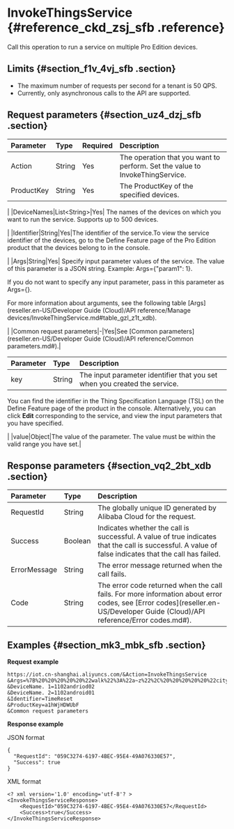 # InvokeThingsService {#reference_ckd_zsj_sfb .reference}

Call this operation to run a service on multiple Pro Edition devices.

## Limits {#section_f1v_4vj_sfb .section}

-   The maximum number of requests per second for a tenant is 50 QPS.
-   Currently, only asynchronous calls to the API are supported.

## Request parameters {#section_uz4_dzj_sfb .section}

|Parameter|Type|Required|Description|
|:--------|:---|:-------|:----------|
|Action|String|Yes|The operation that you want to perform. Set the value to InvokeThingService.|
|ProductKey|String|Yes| The ProductKey of the specified devices.

 |
|DeviceNames|List<String\>|Yes| The names of the devices on which you want to run the service. Supports up to 500 devices.

 |
|Identifier|String|Yes|The identifier of the service.To view the service identifier of the devices, go to the Define Feature page of the Pro Edition product that the devices belong to in the console.

|
|Args|String|Yes| Specify input parameter values of the service. The value of this parameter is a JSON string. Example: Args=\{"param1": 1\}.

 If you do not want to specify any input parameter, pass in this parameter as Args=\{\}.

 For more information about arguments, see the following table [Args](reseller.en-US/Developer Guide (Cloud)/API reference/Manage devices/InvokeThingService.md#table_gzl_z1t_xdb).

 |
|Common request parameters|-|Yes|See [Common parameters](reseller.en-US/Developer Guide (Cloud)/API reference/Common parameters.md#).|

|Parameter|Type|Description|
|:--------|:---|:----------|
|key|String| The input parameter identifier that you set when you created the service.

 You can find the identifier in the Thing Specification Language \(TSL\) on the Define Feature page of the product in the console. Alternatively, you can click **Edit** corresponding to the service, and view the input parameters that you have specified.

 |
|value|Object|The value of the parameter. The value must be within the valid range you have set.|

## Response parameters {#section_vq2_2bt_xdb .section}

|Parameter|Type|Description|
|:--------|:---|:----------|
|RequestId|String|The globally unique ID generated by Alibaba Cloud for the request.|
|Success|Boolean|Indicates whether the call is successful. A value of true indicates that the call is successful. A value of false indicates that the call has failed.|
|ErrorMessage|String|The error message returned when the call fails.|
|Code|String|The error code returned when the call fails. For more information about error codes, see [Error codes](reseller.en-US/Developer Guide (Cloud)/API reference/Error codes.md#).|

## Examples {#section_mk3_mbk_sfb .section}

**Request example**

```
https://iot.cn-shanghai.aliyuncs.com/&Action=InvokeThingsService
&Args=%7B%20%20%20%20%20%22walk%22%3A%22a~z%22%2C%20%20%20%20%20%22city%22%3A%22shanghai%22%20%7D
&DeviceName. 1=1102andriod02
&DeviceName. 2=1102android01
&Identifier=TimeReset
&ProductKey=a1hWjHDWUbF
&Common request parameters
```

**Response example**

JSON format

```
{
  "RequestId": "059C3274-6197-4BEC-95E4-49A076330E57",
  "Success": true
}
```

XML format

```
<? xml version='1.0' encoding='utf-8'? >
<InvokeThingsServiceResponse>
    <RequestId>"059C3274-6197-4BEC-95E4-49A076330E57</RequestId>
    <Success>true</Success>
</InvokeThingsServiceResponse>
```

